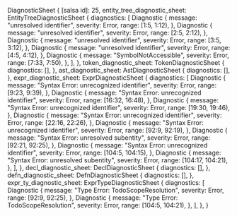 DiagnosticSheet {
    [salsa id]: 25,
    entity_tree_diagnostic_sheet: EntityTreeDiagnosticSheet {
        diagnostics: [
            Diagnostic {
                message: "unresolved identifier",
                severity: Error,
                range: [1:5, 1:12),
            },
            Diagnostic {
                message: "unresolved identifier",
                severity: Error,
                range: [2:5, 2:12),
            },
            Diagnostic {
                message: "unresolved identifier",
                severity: Error,
                range: [3:5, 3:12),
            },
            Diagnostic {
                message: "unresolved identifier",
                severity: Error,
                range: [4:5, 4:12),
            },
            Diagnostic {
                message: "SymbolNotAccessible",
                severity: Error,
                range: [7:33, 7:50),
            },
        ],
    },
    token_diagnostic_sheet: TokenDiagnosticSheet {
        diagnostics: [],
    },
    ast_diagnostic_sheet: AstDiagnosticSheet {
        diagnostics: [],
    },
    expr_diagnostic_sheet: ExprDiagnosticSheet {
        diagnostics: [
            Diagnostic {
                message: "Syntax Error: unrecognized identifier",
                severity: Error,
                range: [9:23, 9:39),
            },
            Diagnostic {
                message: "Syntax Error: unrecognized identifier",
                severity: Error,
                range: [16:32, 16:48),
            },
            Diagnostic {
                message: "Syntax Error: unrecognized identifier",
                severity: Error,
                range: [19:30, 19:46),
            },
            Diagnostic {
                message: "Syntax Error: unrecognized identifier",
                severity: Error,
                range: [22:16, 22:26),
            },
            Diagnostic {
                message: "Syntax Error: unrecognized identifier",
                severity: Error,
                range: [92:9, 92:19),
            },
            Diagnostic {
                message: "Syntax Error: unresolved subentity",
                severity: Error,
                range: [92:21, 92:25),
            },
            Diagnostic {
                message: "Syntax Error: unrecognized identifier",
                severity: Error,
                range: [104:5, 104:15),
            },
            Diagnostic {
                message: "Syntax Error: unresolved subentity",
                severity: Error,
                range: [104:17, 104:21),
            },
        ],
    },
    decl_diagnostic_sheet: DeclDiagnosticSheet {
        diagnostics: [],
    },
    defn_diagnostic_sheet: DefnDiagnosticSheet {
        diagnostics: [],
    },
    expr_ty_diagnostic_sheet: ExprTypeDiagnosticSheet {
        diagnostics: [
            Diagnostic {
                message: "Type Error: TodoScopeResolution",
                severity: Error,
                range: [92:9, 92:25),
            },
            Diagnostic {
                message: "Type Error: TodoScopeResolution",
                severity: Error,
                range: [104:5, 104:21),
            },
        ],
    },
}